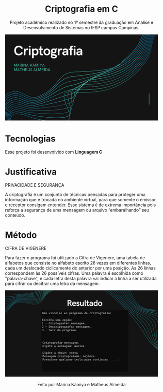 <h1 align="center"> Criptografia em C </h1>

<p align="center">
Projeto acadêmico realizado no 1º semestre da graduação em Análise e Desenvolvimento de Sistemas no IFSP campus Campinas.
</p>

<img alt="Capa" src=".\img\foto01.png">

<h1>Tecnologias</h1>

Esse projeto foi desenvolvido com <strong> Linguagem C </strong>

<h1>Justificativa</h1>

PRIVACIDADE E SEGURANÇA

A criptografia é um conjunto de técnicas pensadas para proteger uma informação que é trocada no ambiente virtual, para que somente o emissor e receptor consigam entender. Esse sistema é de extrema importância pois reforça a segurança de uma mensagem ou arquivo “embaralhando” seu conteúdo.

<h1>Método</h1>

CIFRA DE VIGENERE

Para fazer o programa foi utilizado a Cifra de Vigenere, uma tabela de alfabetos que consiste no alfabeto escrito 26 vezes em diferentes linhas, cada um deslocado ciclicamente do anterior por uma posição. As 26 linhas correspondem às 26 possíveis cifras. Uma palavra é escolhida como "palavra-chave", e cada letra desta palavra vai indicar a linha a ser utilizada para cifrar ou decifrar uma letra da mensagem.

<img alt="Capa" src=".\img\foto-resultado.png">


<p align="center">Feito por Marina Kamiya e Matheus Almeida</p>
